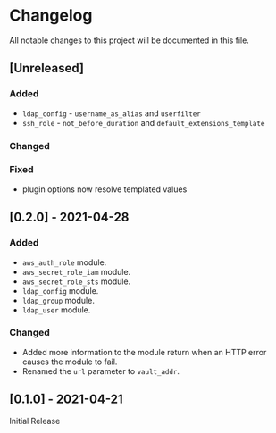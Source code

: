 # Changelog
All notable changes to this project will be documented in this file.

## [Unreleased]

### Added
- `ldap_config` - `username_as_alias` and `userfilter`
- `ssh_role` - `not_before_duration` and `default_extensions_template`

### Changed

### Fixed
- plugin options now resolve templated values

## [0.2.0] - 2021-04-28

### Added
- `aws_auth_role` module.
- `aws_secret_role_iam` module.
- `aws_secret_role_sts` module.
- `ldap_config` module.
- `ldap_group` module.
- `ldap_user` module.

### Changed
- Added more information to the module return when an HTTP error causes the
  module to fail.
- Renamed the `url` parameter to `vault_addr`.

## [0.1.0] - 2021-04-21

Initial Release
